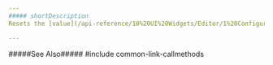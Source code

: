```yaml
---
##### shortDescription
Resets the [value](/api-reference/10%20UI%20Widgets/Editor/1%20Configuration/value.md '{basewidgetpath}/Configuration/#value') option to **null**.

---
```

#####See Also#####
#include common-link-callmethods